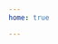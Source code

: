 ```yaml
---
home: true

---
```

<ShowFont style="display: none" />
<style>
  /*@import "./.vuepress/public/css/home.scss";*/
.bg-box {
    width: 100%;
    /*height: 100vh;*/
    overflow: hidden;
    position: relative;
}
.my-class {
    max-width: 100%;
    margin: 0 auto;
    padding: 0;
}
.x {
    padding-top: 0;
}
.text-box {
    width: 100%;
    height: 150px;
    text-align: center;
    position: absolute;
    top: 20vw;
    z-index: 3;
    left: 50%;
    transform: translateX(-50%);
    color: aqua;
}
.p1 {
    font-size: 10vw;
    line-height: normal;
    margin: 0 auto;
}
.p2 {
    font-size: 3vw;
    font-weight: 500;
    /*line-height: normal;*/
    margin: 10px auto ;
    letter-spacing: 0.5vw;
}
.my-hero {
    display: none;
}

</style>

<script>
import $ from 'jquery';
export default {
  data() {
    return {
      T: 3500,
      stopTime: 900,
      welcomeStr: [
        /*单个元素不要超过12+3=15字*/
        '如果有来生，要做一棵树',
        '站成永恒，没有悲欢的姿势',
        '一半在尘土里安详',
        '一半在风里飞扬',
        '一半洒落荫凉',
        '一半沐浴阳光',
        '非常沉默、非常骄傲',
        '从不依靠、从不寻找',
        '如果有来生，要化成一阵风',
        '一瞬间也能成为永恒',
        '没有善感的情怀',
        '没有多情的眼睛',
        '一半在雨里洒脱',
        '一半在春光里旅行',
        '寂寞了，孤自去远行',
        '把淡淡的思念统带走',
        '从不思念、从不爱恋',
        '如果有来生，要做一只鸟',
        '飞越永恒，没有迷途的苦恼',
        '东方有火红的希望，南方有温暖的巢床',
        '向西逐退残阳，向北唤醒芬芳',
        '如果有来生',
        '希望每次相遇',
        '都能化为永恒',
        '把淡淡的思念统带走',
        '—— 三毛《如果有来生》'
      ],
      typingFlag: 0
    }
  },
  mounted() {
    this.listenLeave();

    $('div.hero').addClass('my-hero');
    this.solveBg();
    /*周期执行生成/删除特效文字*/
    this.solveTypingEffect();

    /*自动降低音量*/
    setTimeout(() => {
      $('div.volume-bar div.bar').attr('style','width:40%');
    },500);

    $('i.play').click(() => {
        console.log('i.play被点击');
        $('i.reco-bgm.reco-bgm-left').click();
      });
    
    
  },
  methods: {
    removeDom() {
      $('div.home-blog').empty();

      /*删除特效文字,避免重复添加*/
      /*$('div.root').remove();*/
    },
    addDom() {
      /*添加动态壁纸*/
      $('div.home-blog').prepend(`
          <div class="bg-box">
            <video 
              autoplay muted loop width="100%"
              src="/gaosen/img/bg0.mp4"
            >
            </video>
            <div class="text-box">
              <p class="p1" style="font-family:'En0';">GaoSen</p>
              <p class="p2" style="font-family:'YanTi';">海压竹枝低复举，风吹山角晦还明。</p>
            </div>
          </div>
        `);
    },
    solveBg() {
      /*解决动态壁纸问题*/
      this.addDom();
      $('div.hero').empty();

      /*报错clientHeight来源*/  
      $('div.hero').removeAttr('style');
      $('div.hero').attr('style',"display:none;");
      $('div.page-title').remove();
      $('div.theme-reco-content').removeClass('theme-reco-content content__default');
      $('main.page').addClass('x');
      $('footer.page-edit').remove();
    },
    typingEffect(i) {
      let welcomeStr = this.welcomeStr;
      /*添加特效文字*/
      $('div.bg-box').append(`
          <div class="root">
            <p class="text">${welcomeStr[i]}</p>
          </div>
        `);
      if($('div.root').length > 0) {
        const p = document.querySelector('p.text');
        p.innerHTML = p.textContent.replace(/\S/g,"<span>$&</span>");
        let delay = 0;
        document.querySelectorAll('.text span').forEach((span, index) => {
          delay += 0.1;
          if(index %5 === 0) delay += 0.3;
          span.style.setProperty('--delay', `${delay}s`)
        });
  
        p.addEventListener('animationend', (e) => {
          if(e.target === document.querySelector('p.text span:last-child')) {
            p.classList.add('ended');
            setTimeout(() => {
              /*$('div.root').remove();*/
              /*这里的数字是最后一个字符的停顿时间*/
            },this.stopTime)
          }
        })
      }
      
     
    },
    solveTypingEffect() {
      console.log(this.$page.frontmatter.home);
      if(this.$page.frontmatter.home === true) {
        setInterval(() => {
          if(this.$page.frontmatter.home !== true) {
            clearInterval();
            console.log('home:'+this.$page.frontmatter.home);
            /*$('div.root').remove();*/
          }
          
          /*每次新增打字机前，先查询是否有div.root。 有：删除。添加 */
          if($('div.root').length > 0) {
            $('div.root').remove();
          }
          this.typingEffect(this.typingFlag);
          this.typingFlag ++;
          /*这里的数字是周期*/
          if(this.typingFlag >= this.welcomeStr.length) this.typingFlag = 0;
        },this.T);
      }
    },
    listenLeave() {
      let document = window.document;
      document.addEventListener('visibilitychange', () => {
        if (document.visibilityState === 'hidden') {
          document.title = '客官别走⊙﹏⊙!';
        }
        if (document.visibilityState === 'visible') document.title = 'GaoSen';
      })
    },
    generateFont() {
      $webfont.load("div.root p", "53507460eb0d4ed2b88d02931770a03b", "LiDeBiao-Xing3");
      $webfont.load("#h1", "53507460eb0d4ed2b88d02931770a03b", "LiDeBiao-Xing3");
      $webfont.draw();
    }
  }
}
</script>